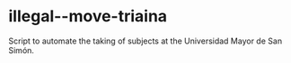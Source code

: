 # illegal--move-triaina
Script to automate the taking of subjects at the Universidad Mayor de San Simón.
